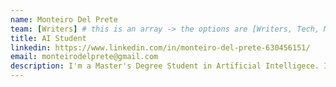 ```yaml
---
name: Monteiro Del Prete
team: [Writers] # this is an array -> the options are [Writers, Tech, Marketing]
title: AI Student
linkedin: https://www.linkedin.com/in/monteiro-del-prete-630456151/
email: monteirodelprete@gmail.com
description: I'm a Master's Degree Student in Artificial Intelligece. I'm obsessed with the idea of imitating the human brain activity and with all the ethical and psychological issues in AI. I believe in AI4Climate and AI4Good.
---
```

